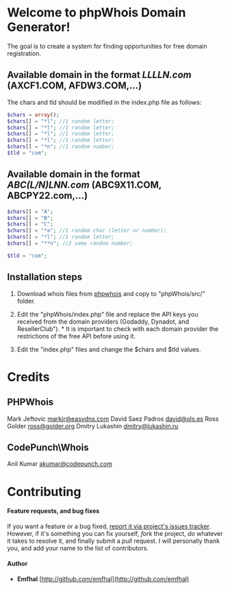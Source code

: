 # Welcome to phpWhois Domain Generator!
The goal is to create a system for finding opportunities for free domain registration.


## Available domain in the format ***LLLLN.com*** (AXCF1.COM, AFDW3.COM,...)
The chars and tld should be modified in the index.php file as follows:

```php
$chars = array();
$chars[] = "*l"; //1 random letter;
$chars[] = "*l"; //1 random letter;
$chars[] = "*l"; //1 random letter;
$chars[] = "*l"; //1 random letter;
$chars[] = "*n"; //1 random number;
$tld = "com";
```

## Available domain in the format ***ABC(L/N)LNN.com*** (ABC9X11.COM, ABCPY22.com,...)
```php
$chars[] = "A"; 
$chars[] = "B"; 
$chars[] = "C";
$chars[] = "*a"; //1 random char (letter or number);
$chars[] = "*l"; //1 random letter;
$chars[] = "**n"; //2 same random number;

$tld = "com";

```

## Installation steps
1. Download whois files from [phpwhois](https://sourceforge.net/projects/phpwhois/files/latest/download) and copy to "phpWhois/src/" folder.

2. Edit the "phpWhois/index.php" file and replace the API keys you received from the domain providers (Godaddy, Dynadot, and ResellerClub"). *
It is important to check with each domain provider the restrictions of the free API before using it.

3. Edit the "index.php" files and change the $chars and $tld values.


# Credits
## PHPWhois
Mark Jeftovic <markjr@easydns.com>
David Saez Padros <david@ols.es>
Ross Golder <ross@golder.org>
Dmitry Lukashin <dmitry@lukashin.ru>

## CodePunch\Whois
Anil Kumar <akumar@codepunch.com>

# Contributing

#### Feature requests, and bug fixes

If you want a feature or a bug fixed, [report it via project's issues tracker](https://github.com/emfhal/phpWhois-Domain-Generator/issues). However, if it's something you can fix yourself, *fork* the project, *do* whatever it takes to resolve it, and finally submit a *pull* request. I will personally thank you, and add your name to the list of contributors.

#### Author

- **Emfhal** [http://github.com/emfhal](http://github.com/emfhal)


